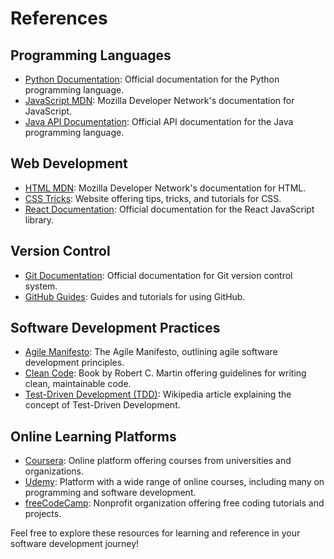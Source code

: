 # References

## Programming Languages

- [Python Documentation](https://docs.python.org/): Official documentation for the Python programming language.
- [JavaScript MDN](https://developer.mozilla.org/en-US/docs/Web/JavaScript): Mozilla Developer Network's documentation for JavaScript.
- [Java API Documentation](https://docs.oracle.com/javase/): Official API documentation for the Java programming language.

## Web Development

- [HTML MDN](https://developer.mozilla.org/en-US/docs/Web/HTML): Mozilla Developer Network's documentation for HTML.
- [CSS Tricks](https://css-tricks.com/): Website offering tips, tricks, and tutorials for CSS.
- [React Documentation](https://reactjs.org/docs/getting-started.html): Official documentation for the React JavaScript library.

## Version Control

- [Git Documentation](https://git-scm.com/doc): Official documentation for Git version control system.
- [GitHub Guides](https://guides.github.com/): Guides and tutorials for using GitHub.

## Software Development Practices

- [Agile Manifesto](https://agilemanifesto.org/): The Agile Manifesto, outlining agile software development principles.
- [Clean Code](https://www.amazon.com/Clean-Code-Handbook-Software-Craftsmanship/dp/0132350882): Book by Robert C. Martin offering guidelines for writing clean, maintainable code.
- [Test-Driven Development (TDD)](https://en.wikipedia.org/wiki/Test-driven_development): Wikipedia article explaining the concept of Test-Driven Development.

## Online Learning Platforms

- [Coursera](https://www.coursera.org/): Online platform offering courses from universities and organizations.
- [Udemy](https://www.udemy.com/): Platform with a wide range of online courses, including many on programming and software development.
- [freeCodeCamp](https://www.freecodecamp.org/): Nonprofit organization offering free coding tutorials and projects.

Feel free to explore these resources for learning and reference in your software development journey!

